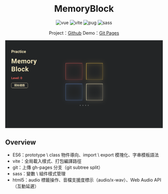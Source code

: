 <h1 align="center">MemoryBlock</h1>
<p align="center">
    <img src="https://img.shields.io/badge/vue-3.0.0-brightgreen" alt="vue" />
    <img src="https://img.shields.io/badge/vite-1.0.0--rc.4-blue" alt="vite" />
    <img src="https://img.shields.io/badge/pug-3.0.0-684c00" alt="pug" />
    <img src="https://img.shields.io/badge/sass-1.26.11-ff69b4" alt="sass" />
</p>
<p align="center">
    Project：<a href="https://github.com/evilz0212/ex-js-memoryblock/">Github</a>
	Demo：<a href="https://evilz0212.github.io/ex-js-memoryblock/">Git Pages</a>
<p>

![memoryblock](./public/preview.png)

## Overview

-   ES6：prototype \ class 物件導向、import \ export 模塊化、字串模板語法
-   vite：全局載入樣式、打包編譯路徑
-   git：上傳 gh-pages 分支（git subtree split）
-   sass：變數 \ 組件樣式管理
-   html5：audio 標籤操作、音檔支援度標示（audio/x-wav）、Web Audio API（互動延遲）
